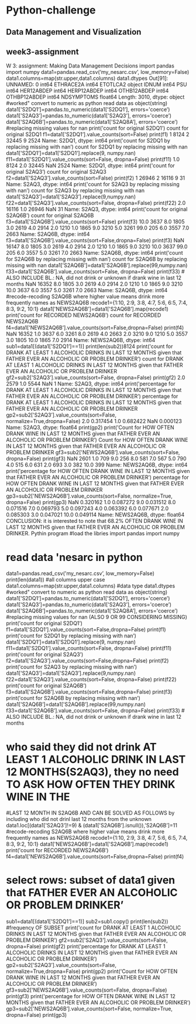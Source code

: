 # Python-challenge
## Data Management and Visualization
## week3-assignment
W 3: assignment: Making Data Management Decisions
import pandas
import numpy
data1=pandas.read_csv(‘my_nesarc.csv’, low_memory=False)
data1.columns=map(str.upper,data1.columns)
data1.dtypes
Out[91]:
UNNAMED: 0        int64
ETHRACE2A         int64
ETOTLCA2         object
IDNUM             int64
PSU               int64
HER12ABDEP        int64
HERP12ABDEP       int64
OTHB12ABDEP       int64
OTHBP12ABDEP      int64
NDSYMPTOMS      float64
Length: 3010, dtype: object
#worked" convert to numeric as python read data as object(string)
data1['S2DQ1’]=pandas.to_numeric(data1['S2DQ1’], errors='coerce’)
data1['S2AQ3’]=pandas.to_numeric(data1['S2AQ3’], errors='coerce’)
data1['S2AQ6B’]=pandas.to_numeric(data1['S2AQ8A’], errors='coerce’)
#replacing missing values for nan
print('count for original S2DQ1’)
count for original S2DQ1
f1=data1['S2DQ1’].value_counts(sort=False)
print(f1)
1     8124
2    32445
9     2524
Name: S2DQ1, dtype: int64
print('count for S2DQ1 by replacing missing with nan’)
count for S2DQ1 by replacing missing with nan
data1['S2DQ1’]=data1['S2DQ1’].replace(9, numpy.nan)
f11=data1['S2DQ1’].value_counts(sort=False, dropna=False)
print(f11)
1.0     8124
2.0    32445
NaN     2524
Name: S2DQ1, dtype: int64
print('count for original S2AQ3’)
count for original S2AQ3
f2=data1['S2AQ3’].value_counts(sort=False)
print(f2)
1    26946
2    16116
9       31
Name: S2AQ3, dtype: int64
print('count for S2AQ3 by replacing missing with nan’)
count for S2AQ3 by replacing missing with nan
data1['S2AQ3’]=data1['S2AQ3’].replace(9,numpy.nan)
f22=data1['S2AQ3’].value_counts(sort=False, dropna=False)
print(f22)
2.0    16116
1.0    26946
NaN       31
Name: S2AQ3, dtype: int64
print('count for original S2AQ6B’)
count for original S2AQ6B
f3=data1['S2AQ6B’].value_counts(sort=False)
print(f3)
10.0    3637
8.0     1805
3.0     2619
4.0     2914
2.0     1210
1.0     1865
9.0     3210
5.0     3261
99.0     205
6.0     3557
7.0     2663
Name: S2AQ6B, dtype: int64
f3=data1['S2AQ6B’].value_counts(sort=False,dropna=False)
print(f3)
NaN     16147
8.0      1805
3.0      2619
4.0      2914
2.0      1210
1.0      1865
9.0      3210
10.0     3637
99.0      205
6.0      3557
5.0      3261
7.0      2663
Name: S2AQ6B, dtype: int64
print('count for S2AQ6B by replacing missing with nan’)
count for S2AQ6B by replacing missing with nan
data1['S2AQ6B’]=data1['S2AQ6B’].replace(99,numpy.nan)
f33=data1['S2AQ6B’].value_counts(sort=False, dropna=False)
print(f33)  # ALSO INCLUDE BL.: NA, did not drink or unknown if drank wine in last 12 months
NaN     16352
8.0      1805
3.0      2619
4.0      2914
2.0      1210
1.0      1865
9.0      3210
10.0     3637
6.0      3557
5.0      3261
7.0      2663
Name: S2AQ6B, dtype: int64
#recode-recoding S2AQ6B where higher value means drink more frequently names as NEWS2AQ6B
recode1={1:10, 2:9, 3:8, 4:7, 5:6, 6:5, 7:4, 8:3, 9:2, 10:1}
data1['NEWS2AQ6B’]=data1['S2AQ6B’].map(recode1)
print('count for RECORDED NEWS2AQ6B’)
count for RECORDED NEWS2AQ6B
f4=data1['NEWS2AQ6B’].value_counts(sort=False,dropna=False)
print(f4)
NaN     16352
1.0      3637
6.0      3261
8.0      2619
4.0      2663
2.0      3210
9.0      1210
5.0      3557
3.0      1805
10.0     1865
7.0      2914
Name: NEWS2AQ6B, dtype: int64
sub1=data1[(data1['S2DQ1’]==1)]
print(len(sub2))8124
print('count for DRANK AT LEAST 1 ALCOHOLIC DRINKS IN LAST 12 MONTHS given that FATHER EVER AN ALCOHOLIC OR PROBLEM DRINKER’)
count for DRANK AT LEAST 1 ALCOHOLIC DRINKS IN LAST 12 MONTHS given that FATHER EVER AN ALCOHOLIC OR PROBLEM DRINKER
gf2=sub2['S2AQ3’].value_counts(sort=False, dropna=False)
print(gf2)
2.0    2579
1.0    5544
NaN       1
Name: S2AQ3, dtype: int64
print('percentage for DRANK AT LEAST 1 ALCOHOLIC DRINKS IN LAST 12 MONTHS given that FATHER EVER AN ALCOHOLIC OR PROBLEM DRINKER’)
percentage for DRANK AT LEAST 1 ALCOHOLIC DRINKS IN LAST 12 MONTHS given that FATHER EVER AN ALCOHOLIC OR PROBLEM DRINKER
gp2=sub2['S2AQ3’].value_counts(sort=False, normalize=True,dropna=False)
2.0    0.317454
1.0    0.682422
NaN    0.000123
Name: S2AQ3, dtype: float64
print(gp2)
print('Count for HOW OFTEN DRANK WINE IN LAST 12 MONTHS given that FATHER EVER AN ALCOHOLIC OR PROBLEM DRINKER’)
Count for HOW OFTEN DRANK WINE IN LAST 12 MONTHS given that FATHER EVER AN ALCOHOLIC OR PROBLEM DRINKER
gf3=sub2['NEWS2AQ6B’].value_counts(sort=False, dropna=False)
print(gf3)
NaN     2601
1.0      709
9.0      256
8.0      581
7.0      567
5.0      790
4.0      515
6.0      631
2.0      693
3.0      382
10.0     399
Name: NEWS2AQ6B, dtype: int64
print('percentage for HOW OFTEN DRANK WINE IN LAST 12 MONTHS given that FATHER EVER AN ALCOHOLIC OR PROBLEM DRINKER’)
percentage for HOW OFTEN DRANK WINE IN LAST 12 MONTHS given that FATHER EVER AN ALCOHOLIC OR PROBLEM DRINKER
gp3=sub2['NEWS2AQ6B’].value_counts(sort=False, normalize=True, dropna=False)
print(gp3)
NaN     0.320162
1.0     0.087272
9.0     0.031512
8.0     0.071516
7.0     0.069793
5.0     0.097243
4.0     0.063392
6.0     0.077671
2.0     0.085303
3.0     0.047021
10.0    0.049114
Name: NEWS2AQ6B, dtype: float64
CONCLUSION: it is interested to note that 68.2% OFTEN DRANK WINE IN LAST 12 MONTHS given that FATHER EVER AN ALCOHOLIC OR PROBLEM DRINKER. 
Pythin program
#load the libries
import pandas
import numpy
# read data 'nesarc in python
data1=pandas.read_csv('my_nesarc.csv’, low_memory=False)
print(len(data1))
#all columns upper case
data1.columns=map(str.upper,data1.columns)
#data type
data1.dtypes
#worked" convert to numeric as python read data as object(string)
data1['S2DQ1’]=pandas.to_numeric(data1['S2DQ1’], errors='coerce’)
data1['S2AQ3’]=pandas.to_numeric(data1['S2AQ3’], errors='coerce’)
data1['S2AQ6B’]=pandas.to_numeric(data1['S2AQ8A’], errors='coerce’)
#replacing missing values for nan (ALSO 9 OR 99 CONSIDERING MISSING)
print('count for original S2DQ1’)
f1=data1['S2DQ1’].value_counts(sort=False,dropna=False)
print(f1)
print('count for S2DQ1 by replacing missing with nan’)
data1['S2DQ1’]=data1['S2DQ1’].replace(9, numpy.nan)
f11=data1['S2DQ1’].value_counts(sort=False, dropna=False)
print(f11)
print('count for original S2AQ3’)
f2=data1['S2AQ3’].value_counts(sort=False,dropna=False)
print(f2)
print('count for S2AQ3 by replacing missing with nan’)
data1['S2AQ3’]=data1['S2AQ3’].replace(9,numpy.nan)
f22=data1['S2AQ3’].value_counts(sort=False, dropna=False)
print(f22)
print('count for original S2AQ6B’)
f3=data1['S2AQ6B’].value_counts(sort=False,dropna=False)
print(f3)
print('count for S2AQ6B by replacing missing with nan’)
data1['S2AQ6B’]=data1['S2AQ6B’].replace(99,numpy.nan)
f33=data1['S2AQ6B’].value_counts(sort=False, dropna=False)
print(f33)  # ALSO INCLUDE BL.: NA, did not drink or unknown if drank wine in last 12 months
# who said they did not drink AT LEAST 1 ALCOHOLIC DRINK IN LAST 12 MONTHS(S2AQ3), they no need TO ASK HOW OFTEN THEY DRINK WINE IN THE
#LAST 12 MONTH IN S2AQ6B AND CAN BE SOLVED AS FOLLOWS  by including who did not drinl last 12 months from the unknown
data1.loc[(data1['S2AQ3’]!=9) & (data1['S2AQ6B’].isnull()),'S2AQ6B’]=11
#recode-recoding S2AQ6B where higher value means drink more frequently names as NEWS2AQ6B
recode1={1:10, 2:9, 3:8, 4:7, 5:6, 6:5, 7:4, 8:3, 9:2, 10:1}
data1['NEWS2AQ6B’]=data1['S2AQ6B’].map(recode1)
print('count for RECORDED NEWS2AQ6B’)
f4=data1['NEWS2AQ6B’].value_counts(sort=False,dropna=False)
print(f4)
# select rows: subset of data1 given that FATHER EVER AN ALCOHOLIC OR PROBLEM DRINKER’
sub1=data1[(data1['S2DQ1’]==1)]
sub2=sub1.copy()
print(len(sub2))
#frequency OF SUBSET
print('count for DRANK AT LEAST 1 ALCOHOLIC DRINKS IN LAST 12 MONTHS given that FATHER EVER AN ALCOHOLIC OR PROBLEM DRINKER’)
gf2=sub2['S2AQ3’].value_counts(sort=False, dropna=False)
print(gf2)
print('percentage for DRANK AT LEAST 1 ALCOHOLIC DRINKS IN LAST 12 MONTHS given that FATHER EVER AN ALCOHOLIC OR PROBLEM DRINKER’)
gp2=sub2['S2AQ3’].value_counts(sort=False, normalize=True,dropna=False)
print(gp2)
print('Count for HOW OFTEN DRANK WINE IN LAST 12 MONTHS given that FATHER EVER AN ALCOHOLIC OR PROBLEM DRINKER’)
gf3=sub2['NEWS2AQ6B’].value_counts(sort=False, dropna=False)
print(gf3)
print('percentage for HOW OFTEN DRANK WINE IN LAST 12 MONTHS given that FATHER EVER AN ALCOHOLIC OR PROBLEM DRINKER’)
gp3=sub2['NEWS2AQ6B’].value_counts(sort=False, normalize=True, dropna=False)
print(gp3)

